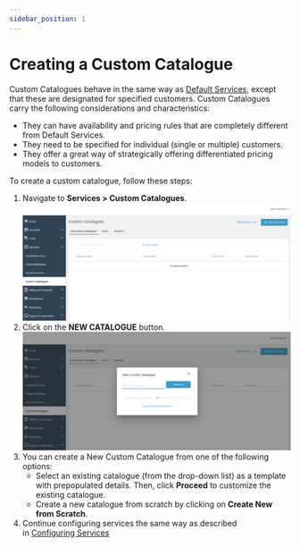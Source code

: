 ```yaml
---
sidebar_position: 1
---
```

# Creating a Custom Catalogue

Custom Catalogues behave in the same way as [Default Services](/docs/category/working-with-default-services), except that these are designated for specified customers. Custom Catalogues carry the following considerations and characteristics:

- They can have availability and pricing rules that are completely different from Default Services.
- They need to be specified for individual (single or multiple) customers.
- They offer a great way of strategically offering differentiated pricing models to customers.

To create a custom catalogue, follow these steps:
1. Navigate to **Services > Custom Catalogues**.
![Create a Custom Catalogye](img/NewCatalogue1.png)
3. Click on the **NEW CATALOGUE** button.
![Create a Custom Catalogue](img/NewCatalogue2.png)
5. You can create a New Custom Catalogue from one of the following options:
	- Select an existing catalogue (from the drop-down list) as a template with prepopulated details. Then, click **Proceed** to customize the existing catalogue.
	- Create a new catalogue from scratch by clicking on **Create New from Scratch**.
6. Continue configuring services the same way as described in [Configuring Services](/docs/category/configuring-default-services)






